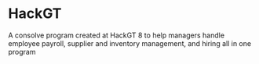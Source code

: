 # HackGT

A consolve program created at HackGT 8 to help managers handle employee payroll, supplier and inventory management, and hiring all in one program
